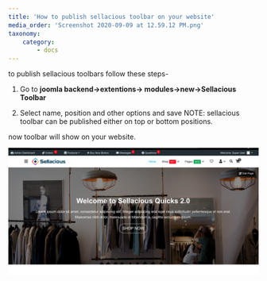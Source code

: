 ```yaml
---
title: 'How to publish sellacious toolbar on your website'
media_order: 'Screenshot 2020-09-09 at 12.59.12 PM.png'
taxonomy:
    category:
        - docs
---
```



to publish sellacious toolbars follow these steps-

1. Go to **joomla backend->extentions-> modules->new->Sellacious Toolbar**

2. Select name, position and other options and save
NOTE: sellacious toolbar can be published either on top or bottom positions.

now toolbar will show on your website.

![](Screenshot%202020-09-09%20at%2012.59.12%20PM.png)
